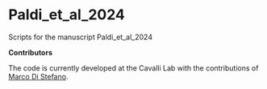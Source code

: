 # Paldi_et_al_2024

Scripts for the manuscript Paldi_et_al_2024

**Contributors**

The code is currently developed at the Cavalli Lab with the contributions of [Marco Di Stefano](https://github.com/MarcoDiS/).



